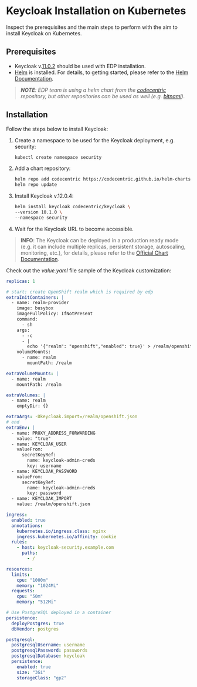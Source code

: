 # Keycloak Installation on Kubernetes

Inspect the prerequisites and the main steps to perform with the aim to install Keycloak on Kubernetes.

## Prerequisites

* Keycloak v.[11.0.2](https://www.keycloak.org/docs/latest/release_notes/index.html#keycloak-11-0-0) should 
be used with EDP installation.
* [Helm](https://helm.sh) is installed. For details, to getting started, please refer to the [Helm Documentation](https://helm.sh/docs/).

>_**NOTE**: EDP team is using a helm chart from the [codecentric](https://github.com/codecentric/helm-charts/tree/master/charts/keycloak) 
repository, but other repositories can be used as well (e.g. [bitnami](https://github.com/bitnami/charts/tree/master/bitnami/keycloak/))._

## Installation

Follow the steps below to install Keycloak:

1. Create a namespace to be used for the Keycloak deployment, e.g. security:

    ```bash
    kubectl create namespace security
    ```
2. Add a chart repository:

    ```bash
    helm repo add codecentric https://codecentric.github.io/helm-charts
    helm repo update
    ```
3. Install Keycloak v.12.0.4:

    ```bash
    helm install keycloak codecentric/keycloak \
    --version 10.1.0 \
    --namespace security
    ```
4. Wait for the Keycloak URL to become accessible.

>**INFO**: The Keycloak can be deployed in a production ready mode (e.g. it can include multiple replicas, persistent storage, 
autoscaling, monitoring, etc.), for details, please refer to the [Official Chart Documentation](https://github.com/codecentric/helm-charts/tree/master/charts/keycloak). 

Check out the *value.yaml* file sample of the Keycloak customization:

```yaml
replicas: 1

# start: create OpenShift realm which is required by edp
extraInitContainers: |
  - name: realm-provider
    image: busybox
    imagePullPolicy: IfNotPresent
    command:
      - sh
    args:
      - -c
      - |
        echo '{"realm": "openshift","enabled": true}' > /realm/openshift.json
    volumeMounts:
      - name: realm
        mountPath: /realm

extraVolumeMounts: |
  - name: realm
    mountPath: /realm

extraVolumes: |
  - name: realm
    emptyDir: {}

extraArgs: -Dkeycloak.import=/realm/openshift.json
# end
extraEnv: |
  - name: PROXY_ADDRESS_FORWARDING
    value: "true"
  - name: KEYCLOAK_USER
    valueFrom:
      secretKeyRef:
        name: keycloak-admin-creds
        key: username
  - name: KEYCLOAK_PASSWORD
    valueFrom:
      secretKeyRef:
        name: keycloak-admin-creds
        key: password
  - name: KEYCLOAK_IMPORT
    value: /realm/openshift.json

ingress:
  enabled: true
  annotations:
    kubernetes.io/ingress.class: nginx
    ingress.kubernetes.io/affinity: cookie
  rules:
    - host: keycloak-security.example.com
      paths:
        - /

resources:
  limits:
    cpu: "1000m"
    memory: "1024Mi"
  requests:
    cpu: "50m"
    memory: "512Mi"

# Use PostgreSQL deployed in a container
persistence:
  deployPostgres: true
  dbVendor: postgres

postgresql:
  postgresqlUsername: username
  postgresqlPassword: passwords
  postgresqlDatabase: keycloak
  persistence:
    enabled: true
    size: "3Gi"
    storageClass: "gp2"
```